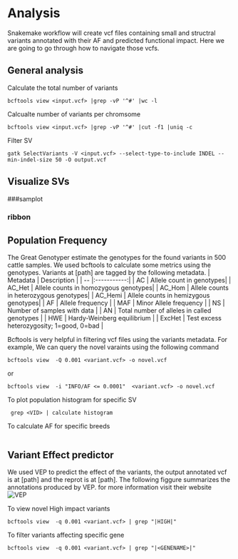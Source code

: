 # Analysis
Snakemake workflow will create vcf files containing small and structral variants annotated with their AF and predicted functional impact. Here we are going to go through how to navigate those vcfs.

## General analysis
Calculate the total number of variants
```
bcftools view <input.vcf> |grep -vP '^#' |wc -l
```

Calcualte number of variants per chromsome
```
bcftools view <input.vcf> |grep -vP '^#' |cut -f1 |uniq -c
```

Filter SV
```
gatk SelectVariants -V <input.vcf> --select-type-to-include INDEL --min-indel-size 50 -O output.vcf
```

## Visualize SVs

###samplot


### ribbon

## Population Frequency
The Great Genotyper estimate the genotypes for the found variants in 500 cattle samples. We used bcftools to calculate some metrics using the genotypes. Variants at [path] are tagged by the following metadata. 
| Metadata      | Description |
| -- |:-----------:|
| AC | Allele count in genotypes|
| AC_Het | Allele counts in homozygous genotypes|
| AC_Hom | Allele counts in heterozygous genotypes|
| AC_Hemi | Allele counts in hemizygous genotypes|
| AF | Allele frequency |
| MAF | Minor Allele frequency |
| NS | Number of samples with data   |
| AN | Total number of alleles in called genotypes |
| HWE | Hardy-Weinberg equilibrium |
| ExcHet | Test excess heterozygosity; 1=good, 0=bad |


Bcftools is very helpful in filtering vcf files using the variants metadata. For example, We can query the novel varaints using the following command
```
bcftools view  -Q 0.001 <variant.vcf> -o novel.vcf 
```
or 
```
bcftools view  -i "INFO/AF <= 0.0001"  <variant.vcf> -o novel.vcf 
```

To plot population histogram for specific SV
```
 grep <VID> | calculate histogram
```

To calculate AF for specific breeds
```
```




## Variant Effect predictor 
We used VEP to predict the effect of the variants, the output annotated vcf is at [path] and the reprot is at [path]. The following figgure summarizes the annotations produced by VEP. for more information visit their website
![VEP](https://uswest.ensembl.org/info/genome/variation/prediction/consequences.jpg)

To view novel High impact variants 
```
bcftools view  -q 0.001 <variant.vcf> | grep "|HIGH|"
```

To filter variants affecting specific gene
```
bcftools view  -q 0.001 <variant.vcf> | grep "|<GENENAME>|"
```
